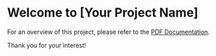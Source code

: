 # Welcome to [Your Project Name]

For an overview of this project, please refer to the [PDF Documentation](/code/project-overview.pdf).

Thank you for your interest!
